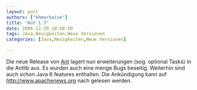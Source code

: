 ```yaml
---
layout: post
authors: ["khmarbaise"]
title: "Ant 1.7"
date: 2006-12-20 10:50:50
tags: Java,Neuigkeiten,Neue Versionen
categories: [Java,Neuigkeiten,Neue Versionen]

---
```

Die neue Release von <a href="http://ant.apache.org"  title="http://ant.apache.org">Ant</a> lagert nun erweiterungen (sog. optional Tasks) in die Antlib aus. Es wurden auch eine menge Bugs beseitig. Weiterhin sind auch schon Java 6 features enthalten. Die Ankündigung kann auf <a href="http://www.apachenews.org/"  title="http://www.apachenews.org/">http://www.apachenews.org</a> nach gelesen werden.
